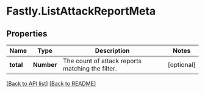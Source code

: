 # Fastly.ListAttackReportMeta

## Properties

Name | Type | Description | Notes
------------ | ------------- | ------------- | -------------
**total** | **Number** | The count of attack reports matching the filter. | [optional] 


[[Back to API list]](../../README.md#endpoints) [[Back to README]](../../README.md)
